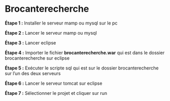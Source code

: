 # Brocanterecherche

**Étape 1 :** Installer le serveur mamp ou mysql sur le pc

**Étape 2 :** Lancer le serveur mamp ou mysql 

**Étape 3 :** Lancer eclipse 

**Étape 4 :** Importer le fichier **brocanterecherche.war** qui est dans le dossier brocanterecherche sur eclipse 

**Étape 5 :** Exécuter le scripte sql qui est sur le dossier brocanterecherche sur l’un des deux serveurs 

**Étape 6 :** Lancer le serveur tomcat sur eclipse

**Étape 7 :** Sélectionner le projet et cliquer sur run 
